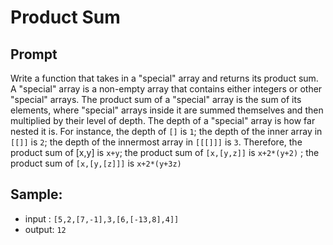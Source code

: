 # Product Sum
## Prompt
 Write a function that takes in a "special" array and returns its product sum.
 A "special" array is a non-empty array that contains either integers or other "special" arrays. The product sum of a "special" array is the sum of its elements, where "special" arrays inside it are summed themselves and then multiplied by their level of depth.
The depth of a "special" array is how far nested it is. For instance, the depth of `[]` is `1`; the depth of the inner array in `[[]]` is `2`; the depth of the innermost array in  `[[[]]]` is `3`.
 Therefore, the product sum of [x,y] is `x+y`; the product sum of `[x,[y,z]]` is `x+2*(y+2)` ; the product sum of `[x,[y,[z]]]` is `x+2*(y+3z)`

 ## Sample:
 
  - input : `[5,2,[7,-1],3,[6,[-13,8],4]]`
  - output: `12`
